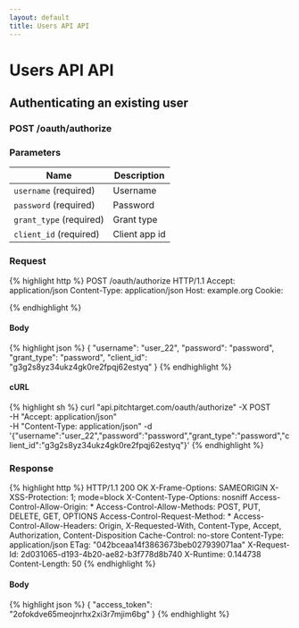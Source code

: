 ```yaml
---
layout: default
title: Users API API
---
```


# Users API API

## Authenticating an existing user

### POST /oauth/authorize


### Parameters

Name | Description |
-----|-------------|
`username` (required) | Username |
`password` (required) | Password |
`grant_type` (required) | Grant type |
`client_id` (required) | Client app id |

### Request

{% highlight http %}
POST /oauth/authorize HTTP/1.1
Accept: application/json
Content-Type: application/json
Host: example.org
Cookie: 

{% endhighlight %}

#### Body

{% highlight json %}
{
  "username": "user_22",
  "password": "password",
  "grant_type": "password",
  "client_id": "g3g2s8yz34ukz4gk0re2fpqj62estyq"
}
{% endhighlight %}

#### cURL

{% highlight sh %}
curl "api.pitchtarget.com/oauth/authorize" -X POST \
	-H "Accept: application/json" \
	-H "Content-Type: application/json" -d '{"username":"user_22","password":"password","grant_type":"password","client_id":"g3g2s8yz34ukz4gk0re2fpqj62estyq"}'
{% endhighlight %}

### Response

{% highlight http %}
HTTP/1.1 200 OK
X-Frame-Options: SAMEORIGIN
X-XSS-Protection: 1; mode=block
X-Content-Type-Options: nosniff
Access-Control-Allow-Origin: *
Access-Control-Allow-Methods: POST, PUT, DELETE, GET, OPTIONS
Access-Control-Request-Method: *
Access-Control-Allow-Headers: Origin, X-Requested-With, Content-Type, Accept, Authorization, Content-Disposition
Cache-Control: no-store
Content-Type: application/json
ETag: "042bceaa14f3863673beb027939071aa"
X-Request-Id: 2d031065-d193-4b20-ae82-b3f778d8b740
X-Runtime: 0.144738
Content-Length: 50
{% endhighlight %}

#### Body

{% highlight json %}
{
  "access_token": "2ofokdve65meojnrhx2xi3r7mjim6bg"
}
{% endhighlight %}

